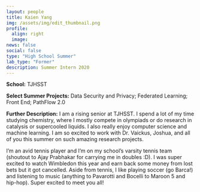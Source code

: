 ```yaml
---
layout: people
title: Kaien Yang
img: /assets/img/edit_thumbnail.png
profile:
  align: right
  image:
news: false
social: false
type: "High School Summer"
lab_type: "Former"
description: Summer Intern 2020
---
```


**School:** TJHSST

**Select Summer Projects:** Data Security and Privacy; Federated Learning; Front End; PathFlow 2.0

**Further Description:** I am a rising senior at TJHSST. I spend a lot of my time studying chemistry, where I mostly compete in olympiads or do research in catalysis or supercooled liquids. I also really enjoy computer science and machine learning. I am so excited to work with Dr. Vaickus, Joshua, and all of you this summer on such amazing research projects.


I’m an avid tennis player and I’m on my school’s varsity tennis team (shoutout to Ajay Prabhakar for carrying me in doubles :D). I was super excited to watch Wimbledon this year and earn back some money from lost bets but it got cancelled. Aside from tennis, I like playing soccer (go Barca!) and listening to music (anything to Pavarotti and Bocelli to Maroon 5 and hip-hop). Super excited to meet you all!
